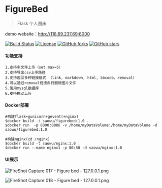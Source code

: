 # FigureBed

>Flask 个人图床

demo website：http://118.89.237.69:8000

[![Build Status](https://img.shields.io/travis/otale/tale.svg?style=flat-square)](https://github.com/saowu/FigureBed)
[![License](https://img.shields.io/badge/license-MIT-4EB1BA.svg?style=flat-square)](https://github.com/saowu/FigureBed)
[![GitHub forks](https://img.shields.io/github/forks/saowu/FigureBed.svg?style=flat-square)](https://github.com/saowu/FigureBed/network)
[![GitHub stars](https://img.shields.io/github/stars/saowu/FigureBed.svg?style=flat-square)](https://github.com/saowu/FigureBed/stargazers)

#### 功能支持
```
1.支持多文件上传（set max=5）
2.支持导出csv上传路径
3.支持返回多种链接格式 （link, markdown, html, bbcode，removal）
4.可以通过removal链接自行删除图片文件
5.使用mysql数据库
6.支持拖动上传
```
#### Docker部署
```
#构建flask+gunicorn+gevent(+nginx)
$docker build -t saowu/figurebed:1.0 .
$docker run  -p 8000:8888 -v /home/myDataVolume:/home/myDataVolume -d saowu/figurebed:1.0

#构建nginx(cd /nginx)
$docker build -t saowu/nginx:1.0 .
$docker run --name nginx1 -p 80:80 -d saowu/nginx:1.0
```
#### UI展示
![FireShot Capture 017 - Figure bed - 127.0.0.1.png](https://i.loli.net/2020/03/13/raDBuAvLoT9Rw6I.png)

![FireShot Capture 018 - Figure bed - 127.0.0.1.png](https://i.loli.net/2020/03/13/S6ZJDbieEfmvaRX.png)
